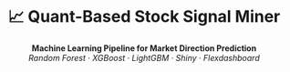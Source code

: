 <h1 align="center">📈 Quant-Based Stock Signal Miner</h1>
<p align="center">
  <strong>Machine Learning Pipeline for Market Direction Prediction</strong><br>
  <em>Random Forest · XGBoost · LightGBM · Shiny · Flexdashboard</em>
</p>

